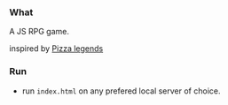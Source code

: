 ### What
A JS RPG game.


inspired by [Pizza legends](https://www.youtube.com/playlist?list=PLcjhmZ8oLT0r9dSiIK6RB_PuBWlG1KSq_)

### Run
- run `index.html` on any prefered local server of choice.
